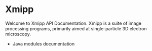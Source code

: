 # Xmipp

Welcome to Xmipp API Documentation. Xmipp is a suite of image processing programs, primarily aimed at single-particle 3D electron microscopy.

* Java modules documentation

